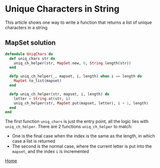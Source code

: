 # Unique Characters in String

This article shows one way to write a function that returns a list of unique characters in a string

## MapSet solution

```elixir
defmodule UniqChars do
  def uniq_chars str do
    uniq_ch_helper(str, MapSet.new, 0, String.length(str))
  end

  defp uniq_ch_helper(_, mapset, i, length) when i == length do
    MapSet.to_list(mapset)
  end

  defp uniq_ch_helper(str, mapset, i, length) do
    letter = String.at(str, i)
    uniq_ch_helper(str, MapSet.put(mapset, letter), i + 1, length)
  end
end
```

The first function `uniq_chars` is just the entry point, all the logic lies with `uniq_ch_helper`. There are 2 functions `uniq_ch_helper` to match:
* One is the final case when the index is the same as the length, in which case a list is returned
* The second is the normal case, where the current letter is put into the `mapset`, and the index `i` is incremented

[Home][home]

[home]: ../README.md
